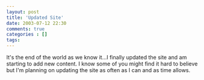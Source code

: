 ```yaml
---
layout: post
title: 'Updated Site'
date: 2003-07-12 22:30
comments: true
categories : []
tags:
---
```

It's the end of the world as we know it...I finally updated the site and am starting to add new content. I know some of you might find it hard to believe but I'm planning on updating the site as often as I can and as time allows. 


